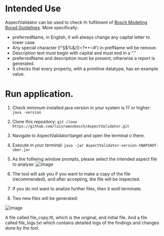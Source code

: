 
# Intended Use
AspectValidator can be used to check th fulfilment of [Bosch Modeling Borad Guidelines](https://inside-docupedia.bosch.com/confluence/display/semstack/WS%3A+Aspect+Model+Modelling+Guideline#WS:AspectModelModellingGuideline-Descriptions). More specifically:

- preferredName, in English, it will always change any capital letter to lower case.
- Any special character (!"§$%&/()=?*+~#') in prefName will be remove.
- Description text must begin with capital and must end in a "."
- preferredName and description must be present, otherwise a report is generated.
- It checks that every property, with a primitive datatype, has en example value.

# Run application.

1. Check minimum installed java version in your system is 17 or higher:   `java -version`
2. Clone this repository: `git clone https://github.com/luisramosbosch/AspectValidator.git `
3. Navigate to AspectValidator\target and open the terminal o there.
4. Execute in your terminal: `java -jar AspectValidator-version-SNAPSHOT-uber.jar`
5. As the folllwing window prompts, please select the intended aspect file to analyse:
![image](https://github.com/user-attachments/assets/4572d36c-4e04-4ab6-bb67-84ad9c82b149)

6. The tool will ask you if you want to make a copy of the file (recommended), and after accepting, the file will be inspected.
7. If you do not want to analize further files, then it woill terminate.
8. Two new files will be generated:

   
![image](https://github.com/user-attachments/assets/981ba286-97c8-461d-82c5-f4a9e5fa150c)

A file called file_copy.ttl, which is the original, and initial file. And a file called file_logs.txt which contains detailed logs of the findings and changes done by the tool. 







